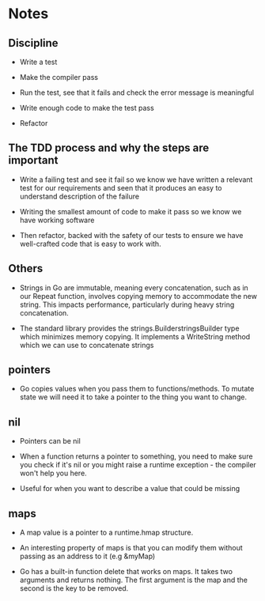 # Notes

## Discipline

- Write a test

- Make the compiler pass

- Run the test, see that it fails and check the error message is meaningful

- Write enough code to make the test pass

- Refactor

## The TDD process and why the steps are important

- Write a failing test and see it fail so we know we have written a relevant test for our requirements and seen that it produces an easy to understand description of the failure

- Writing the smallest amount of code to make it pass so we know we have working software

- Then refactor, backed with the safety of our tests to ensure we have well-crafted code that is easy to work with.

## Others

- Strings in Go are immutable, meaning every concatenation, such as in our Repeat function, involves copying memory to accommodate the new string. This impacts performance, particularly during heavy string concatenation.

- The standard library provides the strings.BuilderstringsBuilder type which minimizes memory copying. It implements a WriteString method which we can use to concatenate strings

## pointers

- Go copies values when you pass them to functions/methods. To mutate state we will need it to take a pointer to the thing you want to change.

## nil

- Pointers can be nil

- When a function returns a pointer to something, you need to make sure you check if it's nil or you might raise a runtime exception - the compiler won't help you here.

- Useful for when you want to describe a value that could be missing

## maps

- A map value is a pointer to a runtime.hmap structure.

- An interesting property of maps is that you can modify them without passing as an address to it (e.g &myMap)

- Go has a built-in function delete that works on maps. It takes two arguments and returns nothing. The first argument is the map and the second is the key to be removed.
